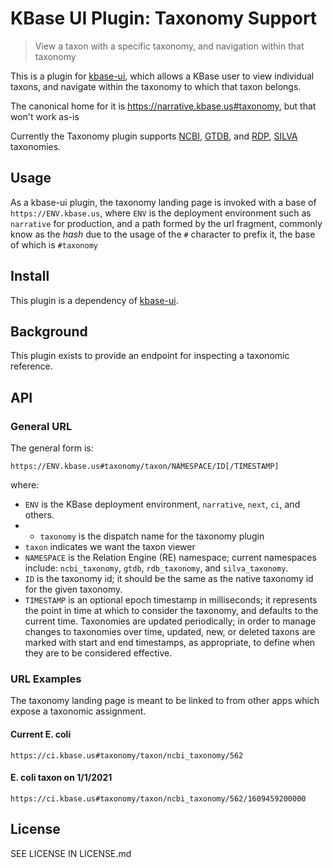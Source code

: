 # KBase UI Plugin: Taxonomy Support

> View a taxon with a specific taxonomy, and navigation within 
> that taxonomy

This is a plugin for [kbase-ui](https://github.com/kbase/kbase-ui), which allows a KBase user to view individual taxons, and navigate within the taxonomy to which that taxon belongs.

The canonical home for it is https://narrative.kbase.us#taxonomy, but that won't work as-is 

Currently the Taxonomy plugin supports [NCBI](https://www.ncbi.nlm.nih.gov/taxonomy),  [GTDB](https://gtdb.ecogenomic.org), and [RDP](https://rdp.cme.msu.edu/index.jsp), [SILVA](https://www.arb-silva.de) taxonomies.



## Usage

As a kbase-ui plugin, the taxonomy landing page is invoked with a base of `https://ENV.kbase.us`, where `ENV` is the deployment environment such as `narrative` for production, and a path formed by the url fragment, commonly know as the _hash_ due to the usage of the `#` character to prefix it, the base of which is `#taxonomy`

## Install

This plugin is a dependency of [kbase-ui](https://github.com/kbase/kbase-ui).

## Background

This plugin exists to provide an endpoint for inspecting a taxonomic reference.

## API
### General URL

The general form is:

```url
https://ENV.kbase.us#taxonomy/taxon/NAMESPACE/ID[/TIMESTAMP]
```

where:

- `ENV` is the KBase deployment environment, `narrative`, `next`, `ci`, and others.
- - `taxonomy` is the dispatch name for the taxonomy plugin
- `taxon` indicates we want the taxon viewer
- `NAMESPACE` is the Relation Engine (RE) namespace; current namespaces include: `ncbi_taxonomy`, `gtdb`, `rdb_taxonomy`, and `silva_taxonomy`.
- `ID` is the taxonomy id; it should be the same as the native taxonomy id for the given taxonomy.
- `TIMESTAMP` is an optional epoch timestamp in milliseconds; it represents the point in time at which to consider the taxonomy, and defaults to the current time. Taxonomies are updated periodically; in order to manage changes to taxonomies over time, updated, new, or deleted taxons are marked with start and end timestamps, as appropriate, to define when they are to be considered effective.

### URL Examples

The taxonomy landing page is meant to be linked to from other apps which expose a taxonomic assignment.

#### Current E. coli

```url
https://ci.kbase.us#taxonomy/taxon/ncbi_taxonomy/562
```

#### E. coli taxon on 1/1/2021

```url
https://ci.kbase.us#taxonomy/taxon/ncbi_taxonomy/562/1609459200000
```

## License
SEE LICENSE IN LICENSE.md
```
